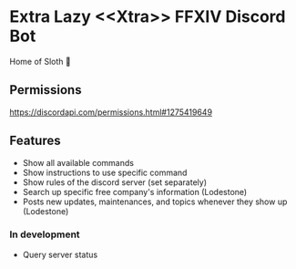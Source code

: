 # Extra Lazy \<\<Xtra\>\> FFXIV Discord Bot
Home of Sloth 🦥

## Permissions

https://discordapi.com/permissions.html#1275419649

## Features
- Show all available commands
- Show instructions to use specific command
- Show rules of the discord server (set separately)
- Search up specific free company's information (Lodestone)
- Posts new updates, maintenances, and topics whenever they show up (Lodestone)

### In development
- Query server status
